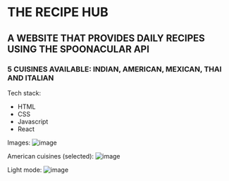# THE RECIPE HUB
## A WEBSITE THAT PROVIDES DAILY RECIPES USING THE SPOONACULAR API 
### 5 CUISINES AVAILABLE: INDIAN, AMERICAN, MEXICAN, THAI AND ITALIAN

Tech stack:
- HTML
- CSS
- Javascript
- React

Images:
![image](https://github.com/Milan-Asad/React-Recipe-Website/assets/79909176/799fb9bc-f0ee-486b-9082-4d140e27a5a8)

American cuisines (selected):
![image](https://github.com/Milan-Asad/React-Recipe-Website/assets/79909176/48445254-f5de-487c-bd59-1948f63376e4)

Light mode:
![image](https://github.com/Milan-Asad/React-Recipe-Website/assets/79909176/897d838f-3783-4eea-b7e5-9f19084b1ab6)
